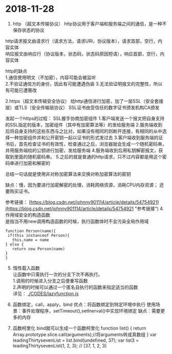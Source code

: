 # 2018-11-28 #

1. http  （超文本传输协议）
http协议用于客户端和服务端之间的通信，是一种不保存状态的协议  

http请求报文由请求行（请求方法，请求URI，协议版本），请求首部，空行，内容实体  
响应报文由响应行（协议版本，状态码，状态码原因短语），响应首部，空行，内容实体

http的缺点  
1.通信使用明文（不加密），内容可能会被监听  
2.不验证通信方的身份，因此有可能遭遇伪装
3.无法验证明报文的完整性，所以有可能已遭篡改

2.https（超文本传输安全协议）
给http通信进行加密，加了一层SSL（安全套接层）或TLS（安全传输层协议）
SSL证书由受信任的数字证书颁发机构CA颁发

发起一个https的过程：
SSL握手协商加密组件
1.客户端发送一个报文把自身支持的SSL指定的版本，加密组件（其中有加密算法等）的发给服务端
2.服务端收到后将自身支持的这些东西与之比对，如果没有相同的则断开连接，有相同的从中选择一种加密组件并和公开密钥一起以证书的形式发过去
3.客户端收到服务端的证书后，首先检查证书的有效性，检查通过之后，浏览器就会生成一个随机密码串，并用服务端给的公钥进行加密，发给服务端
4.服务端收到后用私钥解密报文，获取到里面的随机密码串。
5.之后的就是普通的http请求，只不过内容都是用这个密码串进行加密和解密的

总结一句话就是使用非对称加密算法来交换对称加密算法的密钥

缺点：慢，因为要进行加密解密的处理，消耗网络资源，消耗CPU内存资源；
还要购买证书。

参考链接： [https://blog.csdn.net/johnny901114/article/details/54754921](https://blog.csdn.net/johnny901114/article/details/54754921 "参考链接")
4. 作用域安全的构造函数  
是指当不用new调用构造函数的时候，执行函数体时不会污染全局作用域  

    function Person(name){
     if(this instanceof Person){
       this.name = name
    } else {
       return new Person(name)
    }
    }

5. 惰性载入函数  
让函数中只需执行一次的分支下次不再执行。  
1.调用的时候进入分支之后便重写函数  
2.声明的时候可以通过一个匿名自执行的函数来指定适当的函数  
详见：
[./CODES/lazyfunction.js](./CODES/lazyfunction.js)
6. 函数绑定，call，apply，bind
优点：将函数绑定到特定环境中执行
使用场景：事件处理程序，setTimeout(),setInerval()中实现环境绑定
缺点：需要更多的内存

7. 函数柯里化
bind就可以生成一个函数柯里化
function list() {
  return Array.prototype.slice.call(arguments);//将arguments转成真数组
}
var leadingThirtysevenList = list.bind(undefined, 37);
var list3 = leadingThirtysevenList(1, 2, 3); // [37, 1, 2, 3]
    
    
    